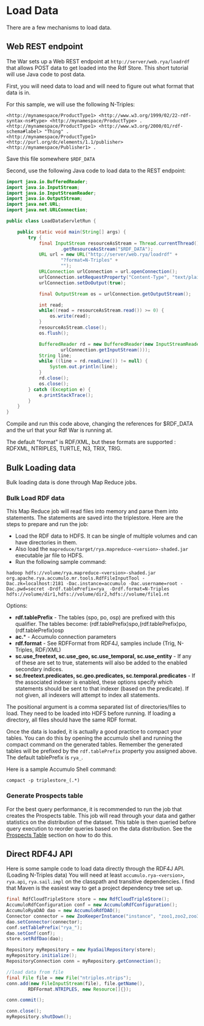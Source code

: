 
<!--

[comment]: # Licensed to the Apache Software Foundation (ASF) under one
[comment]: # or more contributor license agreements.  See the NOTICE file
[comment]: # distributed with this work for additional information
[comment]: # regarding copyright ownership.  The ASF licenses this file
[comment]: # to you under the Apache License, Version 2.0 (the
[comment]: # "License"); you may not use this file except in compliance
[comment]: # with the License.  You may obtain a copy of the License at
[comment]: # 
[comment]: #   http://www.apache.org/licenses/LICENSE-2.0
[comment]: # 
[comment]: # Unless required by applicable law or agreed to in writing,
[comment]: # software distributed under the License is distributed on an
[comment]: # "AS IS" BASIS, WITHOUT WARRANTIES OR CONDITIONS OF ANY
[comment]: # KIND, either express or implied.  See the License for the
[comment]: # specific language governing permissions and limitations
[comment]: # under the License.

-->
# Load Data

There are a few mechanisms to load data.

## Web REST endpoint

The War sets up a Web REST endpoint at `http://server/web.rya/loadrdf` that allows POST data to get loaded into the Rdf Store. This short tutorial will use Java code to post data.

First, you will need data to load and will need to figure out what format that data is in.

For this sample, we will use the following N-Triples:

```
<http://mynamespace/ProductType1> <http://www.w3.org/1999/02/22-rdf-syntax-ns#type> <http://mynamespace/ProductType> .
<http://mynamespace/ProductType1> <http://www.w3.org/2000/01/rdf-schema#label> "Thing" .
<http://mynamespace/ProductType1> <http://purl.org/dc/elements/1.1/publisher> <http://mynamespace/Publisher1> .
```

Save this file somewhere `$RDF_DATA`

Second, use the following Java code to load data to the REST endpoint:

``` JAVA
import java.io.BufferedReader;
import java.io.InputStream;
import java.io.InputStreamReader;
import java.io.OutputStream;
import java.net.URL;
import java.net.URLConnection;

public class LoadDataServletRun {

    public static void main(String[] args) {
        try {
            final InputStream resourceAsStream = Thread.currentThread().getContextClassLoader()
                    .getResourceAsStream("$RDF_DATA");
            URL url = new URL("http://server/web.rya/loadrdf" +
                    "?format=N-Triples" +
                    "");
            URLConnection urlConnection = url.openConnection();
            urlConnection.setRequestProperty("Content-Type", "text/plain");
            urlConnection.setDoOutput(true);

            final OutputStream os = urlConnection.getOutputStream();

            int read;
            while((read = resourceAsStream.read()) >= 0) {
                os.write(read);
            }
            resourceAsStream.close();
            os.flush();

            BufferedReader rd = new BufferedReader(new InputStreamReader(
                    urlConnection.getInputStream()));
            String line;
            while ((line = rd.readLine()) != null) {
                System.out.println(line);
            }
            rd.close();
            os.close();
        } catch (Exception e) {
            e.printStackTrace();
        }
    }
}
```

Compile and run this code above, changing the references for $RDF_DATA and the url that your Rdf War is running at.

The default "format" is RDF/XML, but these formats are supported : RDFXML, NTRIPLES, TURTLE, N3, TRIX, TRIG.

## Bulk Loading data

Bulk loading data is done through Map Reduce jobs.

### Bulk Load RDF data

This Map Reduce job will read files into memory and parse them into statements. The statements are saved into the triplestore. 
Here are the steps to prepare and run the job:

  * Load the RDF data to HDFS. It can be single of multiple volumes and can have directories in them.
  * Also load the `mapreduce/target/rya.mapreduce-<version>-shaded.jar` executable jar file to HDFS.
  * Run the following sample command:

```
hadoop hdfs://volume/rya.mapreduce-<version>-shaded.jar org.apache.rya.accumulo.mr.tools.RdfFileInputTool -Dac.zk=localhost:2181 -Dac.instance=accumulo -Dac.username=root -Dac.pwd=secret -Drdf.tablePrefix=rya_ -Drdf.format=N-Triples hdfs://volume/dir1,hdfs://volume/dir2,hdfs://volume/file1.nt
```

Options:

- **rdf.tablePrefix** - The tables (spo, po, osp) are prefixed with this qualifier.
    The tables become: (rdf.tablePrefix)spo,(rdf.tablePrefix)po,(rdf.tablePrefix)osp
- **ac.*** - Accumulo connection parameters
- **rdf.format** - See RDFFormat from RDF4J, samples include (Trig, N-Triples, RDF/XML)
- **sc.use_freetext, sc.use_geo, sc.use_temporal, sc.use_entity** - If any of these are set to true, statements will also be
    added to the enabled secondary indices.
- **sc.freetext.predicates, sc.geo.predicates, sc.temporal.predicates** - If the associated indexer is enabled, these options specify
    which statements should be sent to that indexer (based on the predicate). If not given, all indexers will attempt to index
    all statements.

The positional argument is a comma separated list of directories/files to load.
They need to be loaded into HDFS before running. If loading a directory,
all files should have the same RDF format.

Once the data is loaded, it is actually a good practice to compact your tables.
You can do this by opening the accumulo shell and running the compact
command on the generated tables. Remember the generated tables will be
prefixed by the `rdf.tablePrefix` property you assigned above.
The default tablePrefix is `rya_`.

Here is a sample Accumulo Shell command:

```
compact -p triplestore_(.*)
```

### Generate Prospects table

For the best query performance, it is recommended to run the job that
creates the Prospects table. This job will read through your data and
gather statistics on the distribution of the dataset. This table is then
queried before query execution to reorder queries based on the data
distribution. See the [Prospects Table](eval.md) section on how to do this.

## Direct RDF4J API

Here is some sample code to load data directly through the RDF4J API. (Loading N-Triples data)
You will need at least `accumulo.rya-<version>`, `rya.api`, `rya.sail.impl` on the classpath and transitive dependencies. I find that Maven is the easiest way to get a project dependency tree set up.

``` JAVA
final RdfCloudTripleStore store = new RdfCloudTripleStore();
AccumuloRdfConfiguration conf = new AccumuloRdfConfiguration();
AccumuloRyaDAO dao = new AccumuloRdfDAO();
Connector connector = new ZooKeeperInstance("instance", "zoo1,zoo2,zoo3").getConnector("user", "password");
dao.setConnector(connector);
conf.setTablePrefix("rya_");
dao.setConf(conf);
store.setRdfDao(dao);

Repository myRepository = new RyaSailRepository(store);
myRepository.initialize();
RepositoryConnection conn = myRepository.getConnection();

//load data from file
final File file = new File("ntriples.ntrips");
conn.add(new FileInputStream(file), file.getName(),
        RDFFormat.NTRIPLES, new Resource[]{});

conn.commit();

conn.close();
myRepository.shutDown();
```
